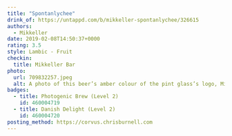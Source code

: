 ```yaml
---
title: "Spontanlychee"
drink_of: https://untappd.com/b/mikkeller-spontanlychee/326615
authors:
  - Mikkeller
date: 2019-02-08T14:50:37+0000
rating: 3.5
style: Lambic - Fruit
checkin:
  title: Mikkeller Bar
photo:
  url: 709832257.jpeg
  alt: A photo of this beer’s amber colour of the pint glass’s logo, Mikkeller
badges:
  - title: Photogenic Brew (Level 2)
    id: 460004719
  - title: Danish Delight (Level 2)
    id: 460004720
posting_method: https://corvus.chrisburnell.com
---
```

